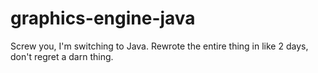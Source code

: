 # graphics-engine-java
Screw you, I'm switching to Java. Rewrote the entire thing in like 2 days, don't regret a darn thing.
